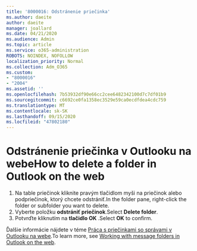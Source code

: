 ```yaml
---
title: '8000016: Odstránenie priečinka'
ms.author: daeite
author: daeite
manager: joallard
ms.date: 04/21/2020
ms.audience: Admin
ms.topic: article
ms.service: o365-administration
ROBOTS: NOINDEX, NOFOLLOW
localization_priority: Normal
ms.collection: Adm_O365
ms.custom:
- "8000016"
- "2004"
ms.assetid: ''
ms.openlocfilehash: 7b53932df90e66cc2cee6482342100d7c7df01b9
ms.sourcegitcommit: c6692ce0fa1358ec3529e59ca0ecdfdea4cdc759
ms.translationtype: MT
ms.contentlocale: sk-SK
ms.lasthandoff: 09/15/2020
ms.locfileid: "47802180"
---
```

# <a name="how-to-delete-a-folder-in-outlook-on-the-web"></a><span data-ttu-id="6a4d5-102">Odstránenie priečinka v Outlooku na webe</span><span class="sxs-lookup"><span data-stu-id="6a4d5-102">How to delete a folder in Outlook on the web</span></span>

1. <span data-ttu-id="6a4d5-103">Na table priečinok kliknite pravým tlačidlom myši na priečinok alebo podpriečinok, ktorý chcete odstrániť.</span><span class="sxs-lookup"><span data-stu-id="6a4d5-103">In the folder pane, right-click the folder or subfolder you want to delete.</span></span>
2. <span data-ttu-id="6a4d5-104">Vyberte položku **odstrániť priečinok**.</span><span class="sxs-lookup"><span data-stu-id="6a4d5-104">Select **Delete folder**.</span></span>
3. <span data-ttu-id="6a4d5-105">Potvrďte kliknutím na **tlačidlo OK** .</span><span class="sxs-lookup"><span data-stu-id="6a4d5-105">Select **OK** to confirm.</span></span>

<span data-ttu-id="6a4d5-106">Ďalšie informácie nájdete v téme [Práca s priečinkami so správami v Outlooku na webe](https://support.office.com/article/ae0f10d6-54e7-4f29-acd3-78cdc3fdcb9f).</span><span class="sxs-lookup"><span data-stu-id="6a4d5-106">To learn more, see [Working with message folders in Outlook on the web](https://support.office.com/article/ae0f10d6-54e7-4f29-acd3-78cdc3fdcb9f).</span></span>

